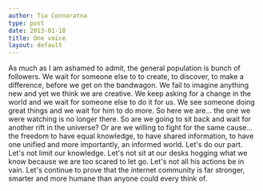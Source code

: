 ```yaml
---
author: Tia Connaratna
type: post
date: 2013-01-18
title: One voice
layout: default
---
```


As much as I am ashamed to admit, the general population is bunch of followers. We wait for someone else to to create, to discover, to make a difference, before we get on the bandwagon. We fail to imagine anything new and yet we think we are creative. We keep asking for a change in the world and we wait for someone else to do it for us. We see someone doing great things and we wait for him to do more. So here we are... the one we were watching is no longer there. So are we going to sit back and wait for another rift in the universe? Or are we willing to fight for the same cause... the freedom to have equal knowledge, to have shared information, to have one unified and more importantly, an informed world. Let's do our part. Let's not limit our knowledge. Let's not sit at our desks hogging what we know because we are too scared to let go. Let's not all his actions be in vain. Let's continue to prove that the internet community is far stronger, smarter and more humane than anyone could every think of. 